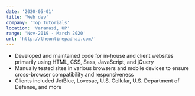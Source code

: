 ```yaml
---
date: '2020-05-01'
title: 'Web dev'
company: 'Top Tutorials'
location: 'Varanasi, UP'
range: 'Nov-2019 - March 2020'
url: 'http://theonlinepadhai.com/'
---
```


- Developed and maintained code for in-house and client websites primarily using HTML, CSS, Sass, JavaScript, and jQuery
- Manually tested sites in various browsers and mobile devices to ensure cross-browser compatibility and responsiveness
- Clients included JetBlue, Lovesac, U.S. Cellular, U.S. Department of Defense, and more
